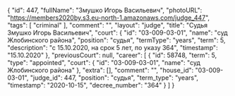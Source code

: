 {
    "id": 447,
    "fullName": "Змушко Игорь Васильевич",
    "photoURL": "https://members2020by.s3.eu-north-1.amazonaws.com/judge_447",
    "tags": [
        "criminal"
    ],
    "comment": "",
    "layout": "judge",
    "title": "Судья Змушко Игорь Васильевич",
    "court": {
        "id": "03-009-03-01",
        "name": "суд Жлобинского района",
        "position": "судья",
        "termType": "years",
        "term": 5,
        "description": "c 15.10.2020, на срок 5 лет, по указу 364",
        "timestamp": "15.10.2020"
    },
    "previousCourt": null,
    "career": [
        {
            "id": 58748,
            "term": 5,
            "type": "appointed",
            "court": {
                "id": "03-009-03-01",
                "name": "суд Жлобинского района"
            },
            "extra": [],
            "comment": "",
            "house_id": "03-009-03-01",
            "judge_id": 447,
            "position": "судья",
            "term_type": "years",
            "timestamp": "2020-10-15",
            "decree_number": "364"
        }
    ]
}